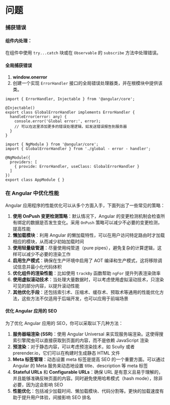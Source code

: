 # 问题

### **捕获错误**

#### **组件内处理**：

在组件中使用 `try...catch` 块或在 `Observable` 的 `subscribe` 方法中处理错误。

#### **全局捕获错误**

1. **window.onerror**
2. 创建一个实现 `ErrorHandler` 接口的全局错误处理器类，并在根模块中提供该类。

```
import { ErrorHandler, Injectable } from '@angular/core';

@Injectable()
export class GlobalErrorHandler implements ErrorHandler {
  handleError(error: any) {
    console.error('Global error:', error);
    // 可以在这里添加更多的错误处理逻辑，如发送错误报告到服务器
  }
}
```

```
import { NgModule } from '@angular/core';
import { GlobalErrorHandler } from './global - error - handler';

@NgModule({
  providers: [
    { provide: ErrorHandler, useClass: GlobalErrorHandler }
  ]
})
export class AppModule { }
```

### 在 Angular 中优化性能

Angular 应用程序的性能优化可以从多个方面入手，下面列出了一些常见的策略：

1. **使用 OnPush 变更检测策略**：默认情况下，Angular 的变更检测机制会检查所有绑定的数据是否发生变化。采用 `OnPush` 策略可以减少不必要的变更检测，提高性能
2. **懒加载模块**：利用 Angular 的懒加载特性，可以在用户访问特定路由时才加载相应的模块，从而减少初始加载时间
3. **使用轻量级管道**：尽量使用纯管道（pure pipes），避免复杂的计算逻辑，这样可以减少不必要的渲染工作
4. **启用生产模式**：确保在生产环境中启用了 AOT 编译和生产模式，这将移除调试信息并最小化代码体积
5. **优化组件的渲染性能**：比如使用 `trackBy` 函数帮助 `ngFor` 提升列表渲染效率
6. **使用虚拟滚动技术**：当处理大量数据时，可以考虑使用虚拟滚动技术，只渲染可见的部分内容，以提升滚动性能
7. **其他优化手段**：还包括索引术、压缩术、缓存术、预取术等通用的性能优化方法，这些方法不仅适用于后端开发，也可以应用于前端场景

#### 优化 Angular 应用的 SEO

为了优化 Angular 应用的 SEO，你可以采取以下几种方法：

1. **服务器端渲染 (SSR)**：使用 Angular Universal 来实现服务端渲染。这使得搜索引擎爬虫可以直接获取到页面的内容，而不是依赖 JavaScript 渲染
2. **预渲染**：对于静态内容，可以考虑预渲染技术，如 Scully 或者 prerender.io，它们可以在构建时生成静态 HTML 文件
3. **Meta 标签管理**：动态设置 meta 标签是提高 SEO 的一个重要方面。可以通过 Angular 的 Meta 服务来动态地设置 title、description 等 meta 标签
4. **Stateful URLs** 和 **Configurable URLs**：确保 URL 是有意义且易于理解的，并且能够准确反映页面的内容。同时避免使用哈希模式（hash mode），除非必要，因为这会影响 SEO
5. **性能优化**：包括减少加载时间、懒加载模块、代码分割等。更快的加载速度有助于提升用户体验，间接影响 SEO 排名
